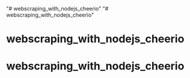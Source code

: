 "# webscraping_with_nodejs_cheerio" 
"# webscraping_with_nodejs_cheerio" 
# webscraping_with_nodejs_cheerio
# webscraping_with_nodejs_cheerio
